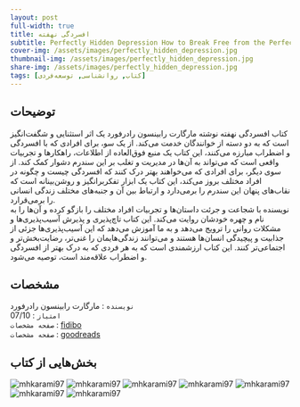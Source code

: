 ```yaml
---
layout: post
full-width: true
title: افسردگی نهفته
subtitle: Perfectly Hidden Depression How to Break Free from the Perfectionism that Masks Your Depression
cover-img: /assets/images/perfectly_hidden_depression.jpg
thumbnail-img: /assets/images/perfectly_hidden_depression.jpg
share-img: /assets/images/perfectly_hidden_depression.jpg
tags: [کتاب, روانشناسی, توسعه‌فردی]
---
```


## توضیحات
کتاب افسردگی نهفته نوشته مارگارت رابینسون رادرفورد یک اثر استثنایی و شگفت‌انگیز است که به دو دسته از خوانندگان خدمت می‌کند. از یک سو، برای افرادی که با افسردگی و اضطراب مبارزه می‌کنند، این کتاب یک منبع فوق‌العاده از اطلاعات، راهکارها و تجربیات واقعی است که می‌تواند به آن‌ها در مدیریت و تغلب بر این سندرم دشوار کمک کند. از سوی دیگر، برای افرادی که می‌خواهند بهتر درک کنند که افسردگی چیست و چگونه در افراد مختلف بروز می‌کند، این کتاب یک ابزار تفکربرانگیز و روشن‌بینانه است که نقاب‌های پنهان این سندرم را برمی‌دارد و ارتباط بین آن و جنبه‌های مختلف زندگی انسانی را برمی‌قرارد.  
نویسنده با شجاعت و جرئت داستان‌ها و تجربیات افراد مختلف را بازگو کرده و آن‌ها را به نام و چهره‌ خودشان روایت می‌کند. این کتاب تاچ‌پذیری و پذیرش آسیب‌پذیری‌ها و مشکلات روانی را ترویج می‌دهد و به ما آموزش می‌دهد که این آسیب‌پذیری‌ها جزئی از جذابیت و پیچیدگی انسان‌ها هستند و می‌توانند زندگی‌هایمان را غنی‌تر، رضایت‌بخش‌تر و اجتماعی‌تر کنند. این کتاب ارزشمندی است که به هر فردی که به درک بهتر از افسردگی و اضطراب علاقه‌مند است، توصیه می‌شود.  

## مشخصات
`نویسنده` : مارگارت رابینسون رادرفورد   
`امتیاز` : 07/10  
`صفحه مشخصات` : [fidibo](https://fidibo.com/book/152349-%DA%A9%D8%AA%D8%A7%D8%A8-%D8%A7%D9%81%D8%B3%D8%B1%D8%AF%DA%AF%DB%8C-%D9%86%D9%87%D9%81%D8%AA%D9%87)  
`صفحه مشخصات` : [goodreads](https://www.goodreads.com/en/book/show/43319543)  


## بخش‌هایی از کتاب
![mhkarami97](/assets/images/perfectly_hidden_depression/1.jpg)
![mhkarami97](/assets/images/perfectly_hidden_depression/2.jpg)
![mhkarami97](/assets/images/perfectly_hidden_depression/3.jpg)
![mhkarami97](/assets/images/perfectly_hidden_depression/4.jpg)
![mhkarami97](/assets/images/perfectly_hidden_depression/5.jpg)
![mhkarami97](/assets/images/perfectly_hidden_depression/6.jpg)
![mhkarami97](/assets/images/perfectly_hidden_depression/7.jpg)